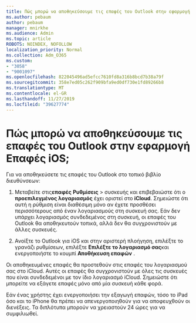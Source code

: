 ```yaml
---
title: Πώς μπορώ να αποθηκεύσουμε τις επαφές του Outlook στην εφαρμογή Επαφές iOS;
ms.author: pebaum
author: pebaum
manager: mnirkhe
ms.audience: Admin
ms.topic: article
ROBOTS: NOINDEX, NOFOLLOW
localization_priority: Normal
ms.collection: Adm_O365
ms.custom:
- "3058"
- "9001097"
ms.openlocfilehash: 822045496ad5efcc7610fd8a316b8bcd7b38a79f
ms.sourcegitcommit: 358e7ed05c262f909bfa9ed0df730e1fd89266b8
ms.translationtype: MT
ms.contentlocale: el-GR
ms.lasthandoff: 11/27/2019
ms.locfileid: "39627774"
---
```

# <a name="how-do-i-save-my-outlook-contacts-to-my-ios-contacts-app"></a>Πώς μπορώ να αποθηκεύσουμε τις επαφές του Outlook στην εφαρμογή Επαφές iOS;

Για να αποθηκεύσετε τις επαφές του Outlook στο τοπικό βιβλίο διευθύνσεων:
 
1. Μεταβείτε στις**επαφές** **Ρυθμίσεις** > συσκευής και επιβεβαιώστε ότι ο **προεπιλεγμένος λογαριασμός** έχει οριστεί στο **iCloud**. Σημειώστε ότι αυτή η ρύθμιση είναι διαθέσιμη μόνο αν έχετε προσθέσει περισσότερους από έναν λογαριασμούς στη συσκευή σας. Εάν δεν υπάρχει λογαριασμός συνδεδεμένος στη συσκευή, οι επαφές του Outlook θα αποθηκευτούν τοπικά, αλλά δεν θα συγχρονιστούν με άλλες συσκευές.
 
2. Ανοίξτε το Outlook για iOS και στην αριστερή πλοήγηση, επιλέξτε το γρανάζι ρυθμίσεων, επιλέξτε **Επιλέξτε το λογαριασμό σας**και ενεργοποιήστε το κουμπί **Αποθήκευση επαφών** .
 
Οι αποθηκευμένες επαφές θα προστεθούν στις επαφές του λογαριασμού σας στο iCloud. Αυτές οι επαφές θα συγχρονιστούν με όλες τις συσκευές που είναι συνδεδεμένοι με τον ίδιο λογαριασμό iCloud. Σημειώστε ότι μπορείτε να εξάγετε επαφές μόνο από μία συσκευή κάθε φορά.
 
Εάν ένας χρήστης έχει ενεργοποιήσει την εξαγωγή επαφών, τόσο το iPad όσο και το iPhone θα πρέπει να απενεργοποιηθούν για να αποφευχθούν οι διενέξεις. Τα διπλότυπα μπορούν να χρειαστούν 24 ώρες για να συμφιλιωθεί.